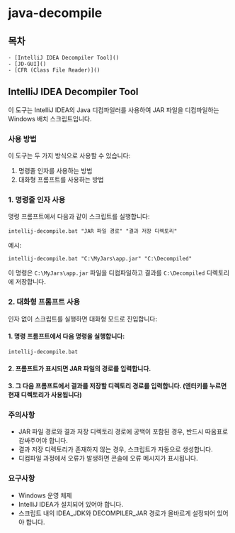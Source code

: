 # java-decompile

## 목차
    - [IntelliJ IDEA Decompiler Tool]()
	- [JD-GUI]()
	- [CFR (Class File Reader)]()

## IntelliJ IDEA Decompiler Tool

이 도구는 IntelliJ IDEA의 Java 디컴파일러를 사용하여 JAR 파일을 디컴파일하는 Windows 배치 스크립트입니다.

### 사용 방법

이 도구는 두 가지 방식으로 사용할 수 있습니다:

1. 명령줄 인자를 사용하는 방법
2. 대화형 프롬프트를 사용하는 방법

### 1. 명령줄 인자 사용

명령 프롬프트에서 다음과 같이 스크립트를 실행합니다:

```
intellij-decompile.bat "JAR 파일 경로" "결과 저장 디렉토리"
```

예시:
```
intellij-decompile.bat "C:\MyJars\app.jar" "C:\Decompiled"
```

이 명령은 `C:\MyJars\app.jar` 파일을 디컴파일하고 결과를 `C:\Decompiled` 디렉토리에 저장합니다.

### 2. 대화형 프롬프트 사용

인자 없이 스크립트를 실행하면 대화형 모드로 진입합니다:

#### 1. 명령 프롬프트에서 다음 명령을 실행합니다:
```
intellij-decompile.bat
```

#### 2. 프롬프트가 표시되면 JAR 파일의 경로를 입력합니다.

#### 3. 그 다음 프롬프트에서 결과를 저장할 디렉토리 경로를 입력합니다. (엔터키를 누르면 현재 디렉토리가 사용됩니다)

### 주의사항
- JAR 파일 경로와 결과 저장 디렉토리 경로에 공백이 포함된 경우, 반드시 따옴표로 감싸주어야 합니다.
- 결과 저장 디렉토리가 존재하지 않는 경우, 스크립트가 자동으로 생성합니다.
- 디컴파일 과정에서 오류가 발생하면 콘솔에 오류 메시지가 표시됩니다.

### 요구사항
- Windows 운영 체제
- IntelliJ IDEA가 설치되어 있어야 합니다.
- 스크립트 내의 IDEA_JDK와 DECOMPILER_JAR 경로가 올바르게 설정되어 있어야 합니다.
